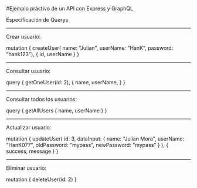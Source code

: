 #Ejemplo práctivo de un API con Express y GraphQL

Especificación de Querys 
_________________________________

Crear usuario:

mutation {
  createUser(
    name: "Julian",
    userName: "HanK",
    password: "hank123"),
  {
    id,
    userName
  }
}
_______________________________

Consultar usuario:

query {
  getOneUser(id: 2), {
    name,
    userName,
  }
}

______________________________

Consultar todos los usuarios:

query { 
	getAllUsers {
    name,
    userName
  }
}

______________________________

Actualizar usuario:

mutation {
	updateUser(
    id: 3,
   	dataInput: {
     name: "Julian Mora",
     userName: "HanK077",
     oldPassword: "mypass",
  	 newPassword: "mypass"
  }
  ),
  {
    success,
    message
  }
}

____________________________

Eliminar usuario:

mutation {
	deleteUser(id: 2)
}

